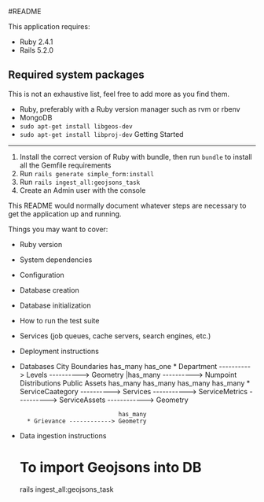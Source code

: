 #README

This application requires:

- Ruby 2.4.1
- Rails 5.2.0

Required system packages
---------------
This is not an exhaustive list, feel free to add more as you find them.
* Ruby, preferably with a Ruby version manager such as rvm or rbenv
* MongoDB
* `sudo apt-get install libgeos-dev`
* `sudo apt-get install libproj-dev`
Getting Started
---------------
1. Install the correct version of Ruby with bundle, then run `bundle` to install all the Gemfile requirements
2. Run `rails generate simple_form:install`
4. Run `rails ingest_all:geojsons_task`
5. Create an Admin user with the console

This README would normally document whatever steps are necessary to get the
application up and running.

Things you may want to cover:

* Ruby version

* System dependencies

* Configuration

* Database creation

* Database initialization

* How to run the test suite

* Services (job queues, cache servers, search engines, etc.)

* Deployment instructions

* Databases
	City Boundaries
									has_many						has_one
		* Department ----------> Levels ----------> Geometry
					     							|has_many
					        					----------> Numpoint Distributions
	Public Assets
												has_many							has_many									 has_many										has_many
		* ServiceCaategory ----------> Services -----------> ServiceMetrics ----------> ServiceAssets ------------> Geometry

								  has_many
		* Grievance ------------> Geometry

* Data ingestion instructions
	# To import Geojsons into DB
	rails ingest_all:geojsons_task
